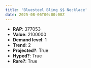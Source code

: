 ```yaml
---
title: 'Bluesteel Bling $$ Necklace'
date: 2025-08-06T00:00:00Z
---
```

- **RAP**: 377053
- **Value**: 2100000
- **Demand level**: 1
- **Trend**: 2
- **Projected?**: True
- **Hyped?**: True
- **Rare?**: True

